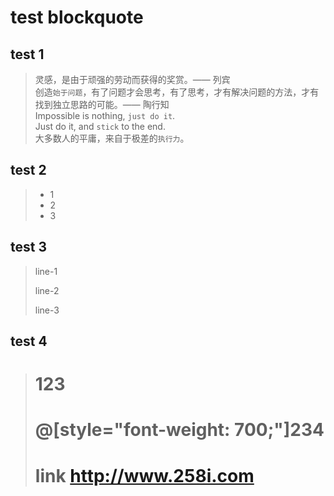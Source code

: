 # test blockquote

## test 1

> 灵感，是由于顽强的劳动而获得的奖赏。—— 列宾
> <br>创造`始于问题`，有了问题才会思考，有了思考，才有解决问题的方法，才有找到独立思路的可能。—— 陶行知
> <br>Impossible is nothing, `just do it`.
> <br>Just do it, and `stick` to the end.
> <br>大多数人的平庸，来自于极差的`执行力`。

## test 2

> * 1
> * 2
> * 3

## test 3

> line-1
>
> line-2
>
> line-3

## test 4

> # 123
> # @[style="font-weight: 700;"]234
> # link <http://www.258i.com> 
